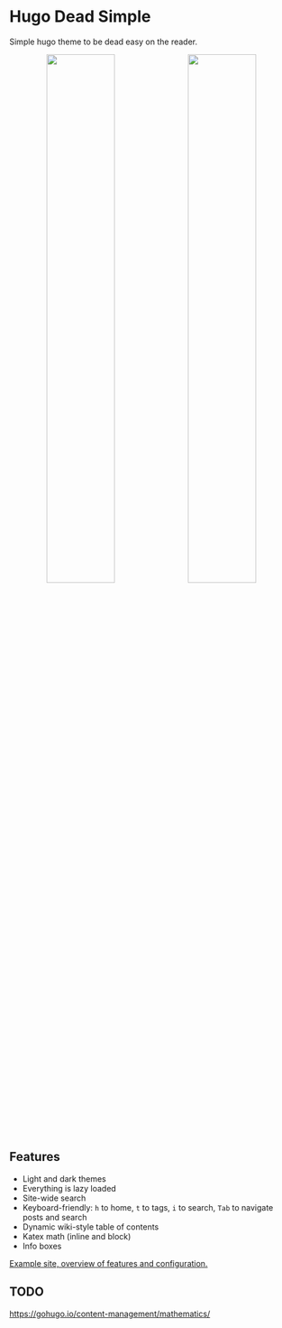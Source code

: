 # Hugo Dead Simple

Simple hugo theme to be dead easy on the reader.

<p align="middle">
  <img src="https://raw.githubusercontent.com/barklan/hugo-dead-simple/main/images/screenshot.png" width="49%"/>
  <img src="https://raw.githubusercontent.com/barklan/hugo-dead-simple/main/images/tn.png" width="49%"/>
</p>

## Features

- Light and dark themes
- Everything is lazy loaded
- Site-wide search
- Keyboard-friendly: `h` to home, `t` to tags, `i` to search, `Tab` to navigate posts and search
- Dynamic wiki-style table of contents
- Katex math (inline and block)
- Info boxes

[Example site, overview of features and configuration.](https://rxsamira.netlify.app/post/hugo-dead-simple/)

## TODO

https://gohugo.io/content-management/mathematics/
